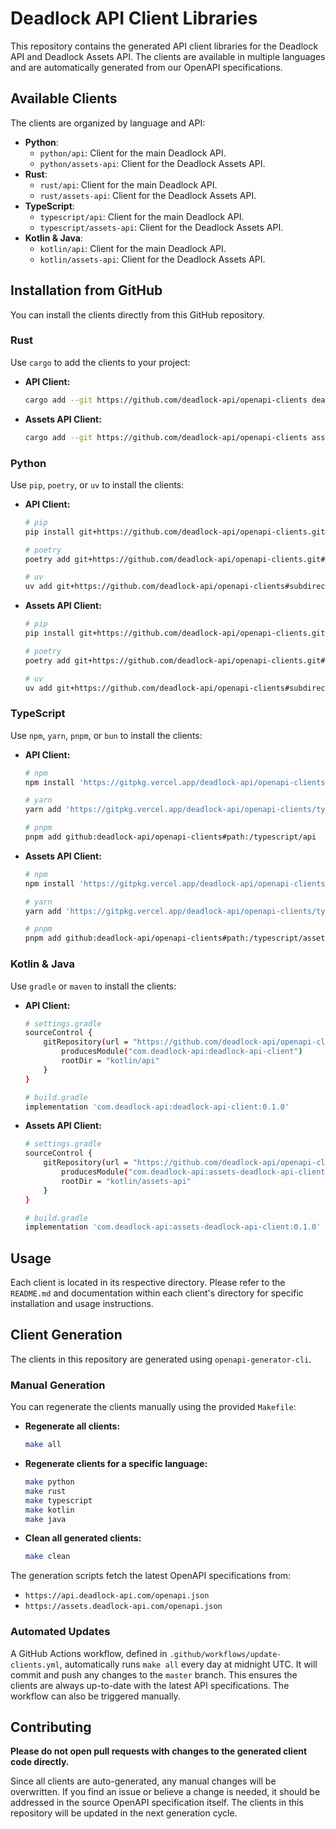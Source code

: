 # Deadlock API Client Libraries

This repository contains the generated API client libraries for the Deadlock API and Deadlock Assets API. The clients are available in multiple languages and are automatically generated from our OpenAPI specifications.

## Available Clients

The clients are organized by language and API:

-   **Python**:
    -   `python/api`: Client for the main Deadlock API.
    -   `python/assets-api`: Client for the Deadlock Assets API.
-   **Rust**:
    -   `rust/api`: Client for the main Deadlock API.
    -   `rust/assets-api`: Client for the Deadlock Assets API.
-   **TypeScript**:
    -   `typescript/api`: Client for the main Deadlock API.
    -   `typescript/assets-api`: Client for the Deadlock Assets API.
-   **Kotlin & Java**:
    -   `kotlin/api`: Client for the main Deadlock API.
    -   `kotlin/assets-api`: Client for the Deadlock Assets API.

## Installation from GitHub

You can install the clients directly from this GitHub repository.

### Rust

Use `cargo` to add the clients to your project:

-   **API Client:**
    ```bash
    cargo add --git https://github.com/deadlock-api/openapi-clients deadlock-api-client
    ```
-   **Assets API Client:**
    ```bash
    cargo add --git https://github.com/deadlock-api/openapi-clients assets-deadlock-api-client
    ```

### Python

Use `pip`, `poetry`, or `uv` to install the clients:

-   **API Client:**
    ```bash
    # pip
    pip install git+https://github.com/deadlock-api/openapi-clients.git#subdirectory=python/api

    # poetry
    poetry add git+https://github.com/deadlock-api/openapi-clients.git#subdirectory=python/api

    # uv
    uv add git+https://github.com/deadlock-api/openapi-clients#subdirectory=python/api
    ```
-   **Assets API Client:**
    ```bash
    # pip
    pip install git+https://github.com/deadlock-api/openapi-clients.git#subdirectory=python/assets-api

    # poetry
    poetry add git+https://github.com/deadlock-api/openapi-clients.git#subdirectory=python/assets-api

    # uv
    uv add git+https://github.com/deadlock-api/openapi-clients#subdirectory=python/assets-api
    ```

### TypeScript

Use `npm`, `yarn`, `pnpm`, or `bun` to install the clients:

-   **API Client:**
    ```bash
    # npm
    npm install 'https://gitpkg.vercel.app/deadlock-api/openapi-clients/typescript/api?master'

    # yarn
    yarn add 'https://gitpkg.vercel.app/deadlock-api/openapi-clients/typescript/api?master'

    # pnpm
    pnpm add github:deadlock-api/openapi-clients#path:/typescript/api
    ```
-   **Assets API Client:**
    ```bash
    # npm
    npm install 'https://gitpkg.vercel.app/deadlock-api/openapi-clients/typescript/assets-api?master'

    # yarn
    yarn add 'https://gitpkg.vercel.app/deadlock-api/openapi-clients/typescript/assets-api?master'

    # pnpm
    pnpm add github:deadlock-api/openapi-clients#path:/typescript/assets-api
    ```

### Kotlin & Java

Use `gradle` or `maven` to install the clients:

-   **API Client:**
    ```bash
    # settings.gradle
    sourceControl {
        gitRepository(url = "https://github.com/deadlock-api/openapi-clients") {
            producesModule("com.deadlock-api:deadlock-api-client")
            rootDir = "kotlin/api"
        }
    }
    
    # build.gradle
    implementation 'com.deadlock-api:deadlock-api-client:0.1.0'
    ```
    
-   **Assets API Client:**
    ```bash
    # settings.gradle
    sourceControl {
        gitRepository(url = "https://github.com/deadlock-api/openapi-clients") {
            producesModule("com.deadlock-api:assets-deadlock-api-client")
            rootDir = "kotlin/assets-api"
        }
    }
    
    # build.gradle
    implementation 'com.deadlock-api:assets-deadlock-api-client:0.1.0'
    ```

## Usage

Each client is located in its respective directory. Please refer to the `README.md` and documentation within each client's directory for specific installation and usage instructions.

## Client Generation

The clients in this repository are generated using `openapi-generator-cli`.

### Manual Generation

You can regenerate the clients manually using the provided `Makefile`:

-   **Regenerate all clients:**
    ```bash
    make all
    ```

-   **Regenerate clients for a specific language:**
    ```bash
    make python
    make rust
    make typescript
    make kotlin
    make java
    ```

-   **Clean all generated clients:**
    ```bash
    make clean
    ```

The generation scripts fetch the latest OpenAPI specifications from:
-   `https://api.deadlock-api.com/openapi.json`
-   `https://assets.deadlock-api.com/openapi.json`

### Automated Updates

A GitHub Actions workflow, defined in `.github/workflows/update-clients.yml`, automatically runs `make all` every day at midnight UTC. It will commit and push any changes to the `master` branch. This ensures the clients are always up-to-date with the latest API specifications. The workflow can also be triggered manually.

## Contributing

**Please do not open pull requests with changes to the generated client code directly.**

Since all clients are auto-generated, any manual changes will be overwritten. If you find an issue or believe a change is needed, it should be addressed in the source OpenAPI specification itself. The clients in this repository will be updated in the next generation cycle.
